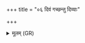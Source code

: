 +++
title = "०६ दिवं गच्छन्तु दिव्याः"

+++
<details><summary>मूलम् (GR)</summary>

दिवं गच्छन्तु दिव्याः  
सरो गच्छन्तु सारसीः ।  
उलुङ्गुलस्य यो गुहस्  
तद् उ गच्छन्त्व् आसुरीः ॥
</details>